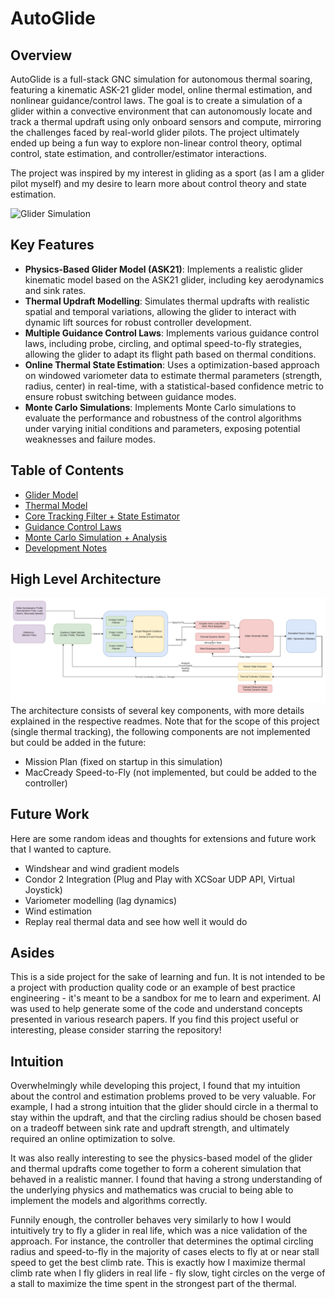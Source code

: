# AutoGlide
## Overview
AutoGlide is a full-stack GNC simulation for autonomous thermal soaring, featuring a kinematic ASK-21 glider model, online thermal estimation, and nonlinear guidance/control laws. The goal is to create a simulation of a glider within a convective environment that can autonomously locate and track a thermal updraft using only onboard sensors and compute, mirroring the challenges faced by real-world glider pilots. The project ultimately ended up being a fun way to explore non-linear control theory, optimal control, state estimation, and controller/estimator interactions.

The project was inspired by my interest in gliding as a sport (as I am a glider pilot myself) and my desire to learn more about control theory and state estimation.

![Glider Simulation](circling_demo.gif)

## Key Features
- **Physics-Based Glider Model (ASK21)**: Implements a realistic glider kinematic model based on the ASK21 glider, including key aerodynamics and sink rates.
- **Thermal Updraft Modelling**: Simulates thermal updrafts with realistic spatial and temporal variations, allowing the glider to interact with dynamic lift sources for robust controller development.
- **Multiple Guidance Control Laws**: Implements various guidance control laws, including probe, circling, and optimal speed-to-fly strategies, allowing the glider to adapt its flight path based on thermal conditions.
- **Online Thermal State Estimation**: Uses a optimization-based approach on windowed variometer data to estimate thermal parameters (strength, radius, center) in real-time, with a statistical-based confidence metric to ensure robust switching between guidance modes.
- **Monte Carlo Simulations**: Implements Monte Carlo simulations to evaluate the performance and robustness of the control algorithms under varying initial conditions and parameters, exposing potential weaknesses and failure modes.

## Table of Contents
- [Glider Model](glider_model/readme.md)
- [Thermal Model](thermal_model/readme.md)
- [Core Tracking Filter + State Estimator](thermal_estimator/readme.md)
- [Guidance Control Laws](controller/readme.md)
- [Monte Carlo Simulation + Analysis](monte_carlo/readme.md)
- [Development Notes](development.md)

## High Level Architecture
![Block Diagram](block_diagram.png)
The architecture consists of several key components, with more details explained in the respective readmes. Note that for the scope of this project (single thermal tracking), the following components are not implemented but could be added in the future:
- Mission Plan (fixed on startup in this simulation)
- MacCready Speed-to-Fly (not implemented, but could be added to the controller)

## Future Work
Here are some random ideas and thoughts for extensions and future work that I wanted to capture.
- Windshear and wind gradient models
- Condor 2 Integration (Plug and Play with XCSoar UDP API, Virtual Joystick)
- Variometer modelling (lag dynamics)
- Wind estimation
- Replay real thermal data and see how well it would do

## Asides
This is a side project for the sake of learning and fun. It is not intended to be a project with production quality code or an example of best practice engineering - it's meant to be a sandbox for me to learn and experiment. AI was used to help generate some of the code and understand concepts presented in various research papers. If you find this project useful or interesting, please consider starring the repository!

## Intuition
Overwhelmingly while developing this project, I found that my intuition about the control and estimation problems proved to be very valuable. For example, I had a strong intuition that the glider should circle in a thermal to stay within the updraft, and that the circling radius should be chosen based on a tradeoff between sink rate and updraft strength, and ultimately required an online optimization to solve. 

It was also really interesting to see the physics-based model of the glider and thermal updrafts come together to form a coherent simulation that behaved in a realistic manner. I found that having a strong understanding of the underlying physics and mathematics was crucial to being able to implement the models and algorithms correctly. 

Funnily enough, the controller behaves very similarly to how I would intuitively try to fly a glider in real life, which was a nice validation of the approach. For instance, the controller that determines the optimal circling radius and speed-to-fly in the majority of cases elects to fly at or near stall speed to get the best climb rate. This is exactly how I maximize thermal climb rate when I fly gliders in real life - fly slow, tight circles on the verge of a stall to maximize the time spent in the strongest part of the thermal.